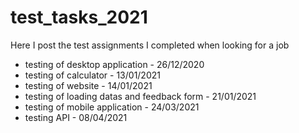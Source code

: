 # test_tasks_2021
Here I post the test assignments I completed when looking for a job
- testing of desktop application - 26/12/2020
- testing of calculator - 13/01/2021
- testing of website - 14/01/2021
- testing of loading datas and feedback form - 21/01/2021
- testing of mobile application - 24/03/2021
- testing API - 08/04/2021


